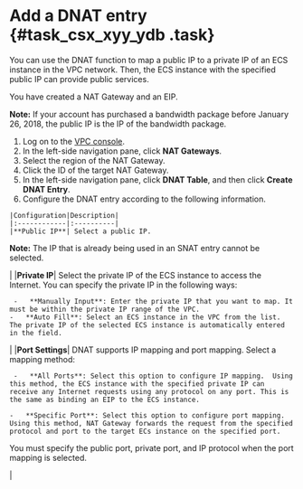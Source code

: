 # Add a DNAT entry {#task_csx_xyy_ydb .task}

You can use the DNAT function to map a public IP to a private IP of an ECS instance in the VPC network. Then, the ECS instance with the specified public IP can provide public services.

You have created a NAT Gateway and an EIP.

**Note:** If your account has purchased a bandwidth package before January 26, 2018, the public IP is the IP of the bandwidth package.

1.   Log on to the [VPC console](https://partners-intl.aliyun.com/login-required#/vpc). 
2.   In the left-side navigation pane, click **NAT Gateways**. 
3.   Select the region of the NAT Gateway. 
4.   Click the ID of the target NAT Gateway. 
5.   In the left-side navigation pane, click **DNAT Table**, and then click **Create DNAT Entry**. 
6.   Configure the DNAT entry according to the following information. 

    |Configuration|Description|
    |:------------|:----------|
    |**Public IP**| Select a public IP.

 **Note:** The IP that is already being used in an SNAT entry cannot be selected.

 |
    |**Private IP**| Select the private IP of the ECS instance to access the Internet. You can specify the private IP in the following ways:

     -   **Manually Input**: Enter the private IP that you want to map. It must be within the private IP range of the VPC.
    -   **Auto Fill**: Select an ECS instance in the VPC from the list. The private IP of the selected ECS instance is automatically entered in the field.
 |
    |**Port Settings**| DNAT supports IP mapping and port mapping. Select a mapping method:

     -   **All Ports**: Select this option to configure IP mapping.  Using this method, the ECS instance with the specified private IP can receive any Internet requests using any protocol on any port. This is the same as binding an EIP to the ECS instance.

    -   **Specific Port**: Select this option to configure port mapping. Using this method, NAT Gateway forwards the request from the specified protocol and port to the target ECs instance on the specified port.

You must specify the public port, private port, and IP protocol when the port mapping is selected.

 |


